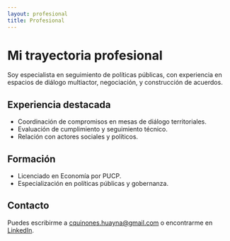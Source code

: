 ```yaml
---
layout: profesional
title: Profesional
---
```


# Mi trayectoria profesional

Soy especialista en seguimiento de políticas públicas, con experiencia en espacios de diálogo multiactor, negociación, y construcción de acuerdos.

## Experiencia destacada

- Coordinación de compromisos en mesas de diálogo territoriales.
- Evaluación de cumplimiento y seguimiento técnico.
- Relación con actores sociales y políticos.

## Formación

- Licenciado en Economía por PUCP.
- Especialización en políticas públicas y gobernanza.

## Contacto

Puedes escribirme a cquinones.huayna@gmail.com o encontrarme en [LinkedIn](https://www.linkedin.com/in/carlquinones/).

<!-- Aquí puedes agregar más secciones o enlaces a PDFs, publicaciones, etc. -->
